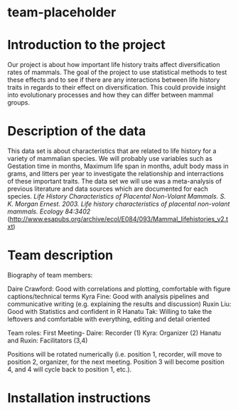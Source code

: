 # team-placeholder

# Introduction to the project
Our project is about how important life history traits affect diversification rates of mammals. The goal of the project to use statistical methods to test these effects and to see if there are any interactions between life history traits in regards to their effect on diversification. This could provide insight into evolutionary processes and how they can differ between mammal groups.

# Description of the data
This data set is about characteristics that are related to life history for a variety of mammalian species. We will probably use variables such as Gestation time in months, Maximum life span in months, adult body mass in grams, and litters per year to investigate the relationship and interractions of these important traits. The data set we will use was a meta-analysis of previous literature and data sources which are documented for each species. 
*Life History Characteristics of Placental Non-Volant Mammals. S. K. Morgan Ernest. 2003. Life history characteristics of placental non-volant mammals. Ecology 84:3402* (http://www.esapubs.org/archive/ecol/E084/093/Mammal_lifehistories_v2.txt)

# Team description
Biography of team members:

Daire Crawford: Good with correlations and plotting, comfortable with figure captions/technical terms
Kyra Fine: Good with analysis pipelines and communicative writing (e.g. explaining the results and discussion)
Ruxin Liu: Good with Statistics and confident in R 
Hanatu Tak: Willing to take the leftovers and comfortable with everything, editing and detail oriented

Team roles:
First Meeting-
Daire: Recorder (1)
Kyra: Organizer (2)
Hanatu and Ruxin: Facilitators  (3,4)

Positions will be rotated numerically (i.e. position 1, recorder, will move to position 2, organizer, for the next meeting. Position 3 will become position 4, and 4 will cycle back to position 1, etc.).

# Installation instructions
